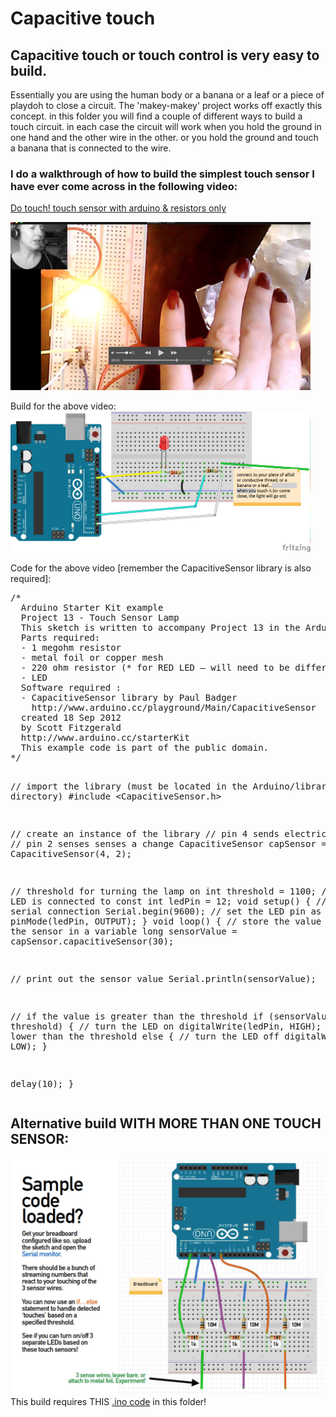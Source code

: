 # Capacitive touch 
## Capacitive touch or touch control is very easy to build.
Essentially you are using the human body or a banana or a leaf or a piece of playdoh to close a circuit.
The 'makey-makey' project works off exactly this concept.
in this folder you will find a couple of different ways to build a touch circuit. in each case the circuit will work when you hold the ground in one hand and the other wire in the other. or you hold the ground and touch a banana that is connected to the wire.
### I do a walkthrough of how to build the simplest touch sensor I have ever come across in the following video:
<p><a href="https://vimeo.com/697836123">Do touch! touch sensor with arduino &amp; resistors only</a></p>
<a href="https://vimeo.com/697836123"><img src="videostill.jpg" width="480" /></a>
<p>Build for the above video: <br/>
<img src="touch_michelangelo_bb.png" width="480"/></p>
<p>Code for the above video [remember the CapacitiveSensor library is also required]:</p>
<pre>
/*
  Arduino Starter Kit example
  Project 13 - Touch Sensor Lamp
  This sketch is written to accompany Project 13 in the Arduino Starter Kit
  Parts required:
  - 1 megohm resistor
  - metal foil or copper mesh
  - 220 ohm resistor (* for RED LED — will need to be different if using a different coloured LED)
  - LED
  Software required :
  - CapacitiveSensor library by Paul Badger
    http://www.arduino.cc/playground/Main/CapacitiveSensor
  created 18 Sep 2012
  by Scott Fitzgerald
  http://www.arduino.cc/starterKit
  This example code is part of the public domain.
*/

// import the library (must be located in the Arduino/libraries directory)
#include <CapacitiveSensor.h>

// create an instance of the library
// pin 4 sends electrical energy
// pin 2 senses senses a change
CapacitiveSensor capSensor = CapacitiveSensor(4, 2);

// threshold for turning the lamp on
int threshold = 1100;
// pin the LED is connected to
const int ledPin = 12;
void setup() {
  // open a serial connection
  Serial.begin(9600);
  // set the LED pin as an output
  pinMode(ledPin, OUTPUT);
}
void loop() {
  // store the value reported by the sensor in a variable
  long sensorValue = capSensor.capacitiveSensor(30);

  // print out the sensor value
  Serial.println(sensorValue);

  // if the value is greater than the threshold
  if (sensorValue > threshold) {
    // turn the LED on
    digitalWrite(ledPin, HIGH);
  }
  // if it's lower than the threshold
  else {
    // turn the LED off
    digitalWrite(ledPin, LOW);
  }

  delay(10);
}
</pre>

## Alternative build WITH MORE THAN ONE TOUCH SENSOR:
<img src="Screen Shot 2022-04-08 at 12.03.39.JPG" width="640" /><br/>
This build requires THIS [.ino code](CapacitiveSensorSketch.ino) in this folder!
